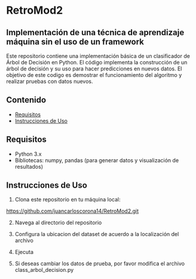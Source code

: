 # RetroMod2

## Implementación de una técnica de aprendizaje máquina sin el uso de un framework

Este repositorio contiene una implementación básica de un clasificador de Árbol de Decisión en Python. El código implementa la construcción de un árbol de decisión y su uso para hacer predicciones en nuevos datos. El objetivo de este codigo es demostrar el funcionamiento del algoritmo y realizar pruebas con datos nuevos.

## Contenido

- [Requisitos](#requisitos)
- [Instrucciones de Uso](#instrucciones-de-uso)

## Requisitos

- Python 3.x
- Bibliotecas: numpy, pandas (para generar datos y visualización de resultados)

## Instrucciones de Uso

1. Clona este repositorio en tu máquina local:

https://github.com/juancarloscorona14/RetroMod2.git

2. Navega al directorio del repositorio

3. Configura la ubicacion del dataset de acuerdo a la localización del archivo

4. Ejecuta

5. Si deseas cambiar los datos de prueba, por favor modifica el archivo class_arbol_decision.py

